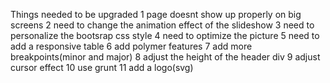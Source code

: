 Things needed to be upgraded
1 page doesnt show up properly on big screens
2 need to change the animation effect of the slideshow
3 need to personalize the bootsrap css style
4 need to optimize the picture 
5 need to add a responsive table
6 add polymer features
7 add more breakpoints(minor and major)
8 adjust the height of the header div
9 adjust cursor effect
10 use grunt 
11 add a logo(svg)
